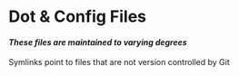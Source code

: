 <!---
   This file is part of dotfiles.
   Copyright (C) 2020-2023  Emir Turkes

   This program is free software: you can redistribute it and/or modify
   it under the terms of the GNU General Public License as published by
   the Free Software Foundation, either version 3 of the License, or
   (at your option) any later version.

   This program is distributed in the hope that it will be useful,
   but WITHOUT ANY WARRANTY; without even the implied warranty of
   MERCHANTABILITY or FITNESS FOR A PARTICULAR PURPOSE.  See the
   GNU General Public License for more details.

   You should have received a copy of the GNU General Public License
   along with this program.  If not, see <http://www.gnu.org/licenses/>.

   Emir Turkes can be contacted at emir.turkes@eturkes.com
-->

# Dot & Config Files
#### *These files are maintained to varying degrees*

Symlinks point to files that are not version controlled by Git
